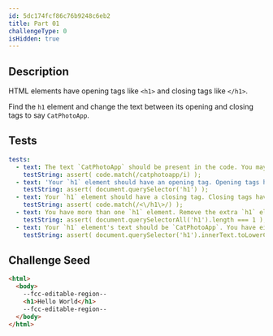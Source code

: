 ```yaml
---
id: 5dc174fcf86c76b9248c6eb2
title: Part 01
challengeType: 0
isHidden: true
---
```


## Description
<section id='description'>

HTML elements have opening tags like `<h1>` and closing tags like `</h1>`.

Find the `h1` element and change the text between its opening and closing tags to say `CatPhotoApp`.

</section>

## Tests
<section id='tests'>

```yml
tests:
  - text: The text `CatPhotoApp` should be present in the code. You may want to check your spelling.
    testString: assert( code.match(/catphotoapp/i) );
  - text: 'Your `h1` element should have an opening tag. Opening tags have this syntax: `<elementName>`.'
    testString: assert( document.querySelector('h1') );
  - text: Your `h1` element should have a closing tag. Closing tags have a `/` just after the `<` character.
    testString: assert( code.match(/<\/h1\>/) );
  - text: You have more than one `h1` element. Remove the extra `h1` element.
    testString: assert( document.querySelectorAll('h1').length === 1 );
  - text: Your `h1` element's text should be `CatPhotoApp`. You have either omitted the text, have a typo, or it is not between the `h1` element's opening and closing tags.
    testString: assert( document.querySelector('h1').innerText.toLowerCase() === 'catphotoapp' );

```

</section>

## Challenge Seed
<section id='challengeSeed'>

<div id='html-seed'>

```html
<html>
  <body>
    --fcc-editable-region--
    <h1>Hello World</h1>
    --fcc-editable-region--
  </body>
</html>
```

</div>
</section>
